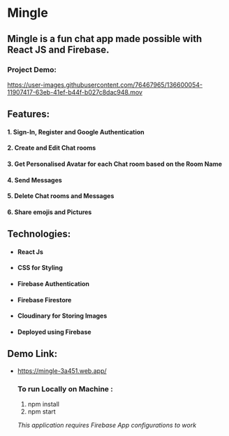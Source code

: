 # Mingle
## Mingle is a fun chat app made possible with React JS and Firebase.

### Project Demo:

https://user-images.githubusercontent.com/76467965/136600054-11907417-63eb-41ef-b44f-b027c8dac948.mov

## Features:

#### 1. Sign-In, Register and Google Authentication
#### 2. Create and Edit Chat rooms
#### 3. Get Personalised Avatar for each Chat room based on the Room Name
#### 4. Send Messages
#### 5. Delete Chat rooms and Messages
#### 6. Share emojis and Pictures


## Technologies:

* #### React Js
* #### CSS for Styling
* #### Firebase Authentication
* #### Firebase Firestore
* #### Cloudinary for Storing Images
* #### Deployed using Firebase

## Demo Link:

* https://mingle-3a451.web.app/

  
  ### To run Locally on Machine :
  
  1. npm install 
  2. npm start 
   
  *This application requires Firebase App configurations to work*
  

